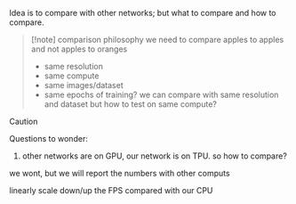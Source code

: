 Idea is to compare with other networks; but what to compare and how to compare. 
>[!note]  comparison philosophy 
>we need to compare apples to apples and not apples to oranges 
>- same resolution
>- same compute 
>- same images/dataset
>- same epochs of training?
	we can compare with same resolution and dataset but how to test on same compute?

>[!caution]
>Questions to wonder:
>1. other networks are on GPU, our network is on TPU. so how to compare?

we wont, but we will report the numbers with other computs



linearly scale down/up the FPS compared with our CPU